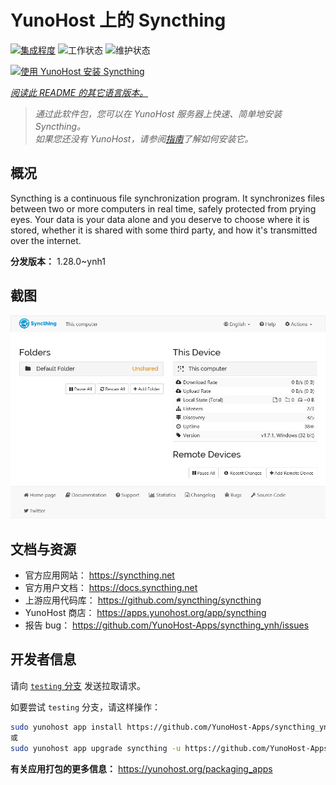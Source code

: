 <!--
注意：此 README 由 <https://github.com/YunoHost/apps/tree/master/tools/readme_generator> 自动生成
请勿手动编辑。
-->

# YunoHost 上的 Syncthing

[![集成程度](https://dash.yunohost.org/integration/syncthing.svg)](https://ci-apps.yunohost.org/ci/apps/syncthing/) ![工作状态](https://ci-apps.yunohost.org/ci/badges/syncthing.status.svg) ![维护状态](https://ci-apps.yunohost.org/ci/badges/syncthing.maintain.svg)

[![使用 YunoHost 安装 Syncthing](https://install-app.yunohost.org/install-with-yunohost.svg)](https://install-app.yunohost.org/?app=syncthing)

*[阅读此 README 的其它语言版本。](./ALL_README.md)*

> *通过此软件包，您可以在 YunoHost 服务器上快速、简单地安装 Syncthing。*  
> *如果您还没有 YunoHost，请参阅[指南](https://yunohost.org/install)了解如何安装它。*

## 概况

Syncthing is a continuous file synchronization program. It synchronizes files between two or more computers in real time, safely protected from prying eyes. Your data is your data alone and you deserve to choose where it is stored, whether it is shared with some third party, and how it's transmitted over the internet.


**分发版本：** 1.28.0~ynh1

## 截图

![Syncthing 的截图](./doc/screenshots/screenshot1.png)

## 文档与资源

- 官方应用网站： <https://syncthing.net>
- 官方用户文档： <https://docs.syncthing.net>
- 上游应用代码库： <https://github.com/syncthing/syncthing>
- YunoHost 商店： <https://apps.yunohost.org/app/syncthing>
- 报告 bug： <https://github.com/YunoHost-Apps/syncthing_ynh/issues>

## 开发者信息

请向 [`testing` 分支](https://github.com/YunoHost-Apps/syncthing_ynh/tree/testing) 发送拉取请求。

如要尝试 `testing` 分支，请这样操作：

```bash
sudo yunohost app install https://github.com/YunoHost-Apps/syncthing_ynh/tree/testing --debug
或
sudo yunohost app upgrade syncthing -u https://github.com/YunoHost-Apps/syncthing_ynh/tree/testing --debug
```

**有关应用打包的更多信息：** <https://yunohost.org/packaging_apps>
